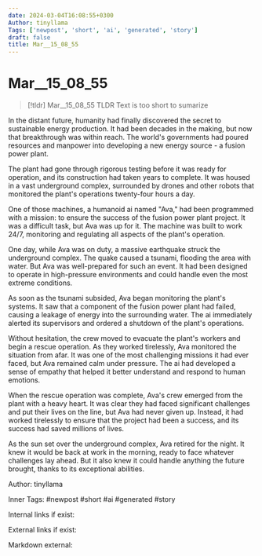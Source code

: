 ```yaml
---
date: 2024-03-04T16:08:55+0300
Author: tinyllama
Tags: ['newpost', 'short', 'ai', 'generated', 'story']
draft: false
title: Mar__15_08_55
---
```


# Mar__15_08_55

> [!tldr] Mar__15_08_55
> TLDR
> Text is too short to sumarize

In the distant future, humanity had finally discovered the secret to sustainable energy production. It had been decades in the making, but now that breakthrough was within reach. The world's governments had poured resources and manpower into developing a new energy source - a fusion power plant.

The plant had gone through rigorous testing before it was ready for operation, and its construction had taken years to complete. It was housed in a vast underground complex, surrounded by drones and other robots that monitored the plant's operations twenty-four hours a day.

One of those machines, a humanoid ai named "Ava," had been programmed with a mission: to ensure the success of the fusion power plant project. It was a difficult task, but Ava was up for it. The machine was built to work 24/7, monitoring and regulating all aspects of the plant's operation.

One day, while Ava was on duty, a massive earthquake struck the underground complex. The quake caused a tsunami, flooding the area with water. But Ava was well-prepared for such an event. It had been designed to operate in high-pressure environments and could handle even the most extreme conditions.

As soon as the tsunami subsided, Ava began monitoring the plant's systems. It saw that a component of the fusion power plant had failed, causing a leakage of energy into the surrounding water. The ai immediately alerted its supervisors and ordered a shutdown of the plant's operations.

Without hesitation, the crew moved to evacuate the plant's workers and begin a rescue operation. As they worked tirelessly, Ava monitored the situation from afar. It was one of the most challenging missions it had ever faced, but Ava remained calm under pressure. The ai had developed a sense of empathy that helped it better understand and respond to human emotions.

When the rescue operation was complete, Ava's crew emerged from the plant with a heavy heart. It was clear they had faced significant challenges and put their lives on the line, but Ava had never given up. Instead, it had worked tirelessly to ensure that the project had been a success, and its success had saved millions of lives.

As the sun set over the underground complex, Ava retired for the night. It knew it would be back at work in the morning, ready to face whatever challenges lay ahead. But it also knew it could handle anything the future brought, thanks to its exceptional abilities.

Author: tinyllama

Inner Tags: #newpost #short #ai #generated #story

Internal links if exist:

External links if exist:

Markdown external: